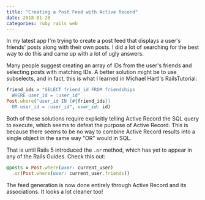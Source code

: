 ```yaml
---
title: "Creating a Post Feed with Active Record"
date: 2018-01-28 
categories: ruby rails web
---
```


In my latest app I'm trying to create a post feed that displays a user's friends' posts along with their own posts. I did a lot of searching for the best way to do this and came up with a lot of ugly answers.

Many people suggest creating an array of IDs from the user's friends and selecting posts with matching IDs. A better solution might be to use subselects, and in fact, this is what I learned in Michael Hartl's RailsTutorial:

```ruby
friend_ids = "SELECT friend_id FROM friendships
  WHERE user_id = :user_id"
Post.where("user_id IN (#{friend_ids})
  OR user_id = :user_id", user_id: id)
```

Both of these solutions require explicitly telling Active Record the SQL query to execute, which seems to defeat the purpose of Active Record.
This is because there seems to be no way to combine Active Record results into a single object in the same way "OR" would in SQL.

That is until Rails 5 introduced the `.or` method, which has yet to appear in any of the Rails Guides. Check this out:

```ruby
@posts = Post.where(user: current_user)
  .or(Post.where(user: current_user.friends))
```

The feed generation is now done entirely through Active Record and its associations. It looks a lot cleaner too!
